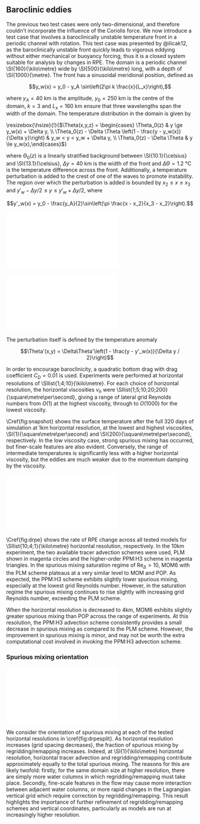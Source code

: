 ## Baroclinic eddies

<!-- TODO: mention \Delta z -->

The previous two test cases were only two-dimensional, and therefore couldn't incorporate the influence of the Coriolis force. We now introduce a test case that involves a baroclinically unstable temperature front in a periodic channel with rotation. This test case was presented by @ilicak12, as the baroclinically unstable front quickly leads to vigorous eddying without either mechanical or buoyancy forcing, thus it is a closed system suitable for analysis by changes in RPE. The domain is a periodic channel \SI{160}{\kilo\metre} wide by \SI{500}{\kilo\metre} long, with a depth of \SI{1000}{\metre}. The front has a sinusoidal meridional position, defined as

$$y_w(x) = y_0 - y_A \sin\left(2\pi k \frac{x}{L_x}\right),$$

where $y_A = \SI{40}{\kilo\metre}$ is the amplitude, $y_0 = \SI{250}{\kilo\metre}$ is the centre of the domain, $k = 3$ and $L_x = \SI{160}{\kilo\metre}$ ensure that three wavelengths span the width of the domain. The temperature distribution in the domain is given by

\resizebox{\hsize}{!}{$\Theta(x,y,z) = \begin{cases}
\Theta_0(z) & y \ge y_w(x) + \Delta y, \\
\Theta_0(z) - \Delta \Theta \left(1 - \frac{y - y_w(x)}{\Delta y}\right) & y_w < y < y_w + \Delta y, \\
\Theta_0(z) - \Delta \Theta & y \le y_w(x),\end{cases}$}

where $\Theta_0(z)$ is a linearly stratified background between \SI{10.1}{\celsius} and \SI{13.1}{\celsius}, $\Delta y = \SI{40}{\kilo\metre}$ is the width of the front and $\Delta \Theta = \SI{1.2}{\celsius}$ is the temperature difference across the front. Additionally, a temperature perturbation is added to the crest of one of the waves to promote instability. The region over which the perturbation is added is bounded by $x_2 \le x \le x_3$ and $y'_w - \Delta y / 2 \le y \le y'_w + \Delta y / 2$, where

$$y'_w(x) = y_0 - \frac{y_A}{2}\sin\left(\pi \frac{x - x_2}{x_3 - x_2}\right).$$

![\label{fig:snapshot_ic} Snapshot of initial condition of surface temperature at \SI{1}{\kilo\metre} horizontal resolution. The temperature perturbation can be seen at the third trough in the sinusoidal front.](plots/eddies_snapshot_dx1_initial.pdf)

![\label{fig:snapshot} Snapshots of surface temperature after 320 days of simulation at \SI{1}{\kilo\metre} horizontal resolution. Left panel is low viscosity (high grid Reynolds number), $\nu_h = \SI{1}{\square\metre\per\second}$. Right panel is high viscosity (low grid Reynolds number), $\nu_h = \SI{200}{\square\metre\per\second}$. There is more mixing at low viscosities, but the features are finer in scale.](plots/eddies_snapshot_dx1.pdf)

The perturbation itself is defined by the temperature anomaly

$$\Theta'(x,y) = \Delta\Theta'\left(1 - \frac{y - y'_w(x)}{\Delta y / 2}\right)$$

In order to encourage baroclinicity, a quadratic bottom drag with drag coefficient $C_D = 0.01$ is used. Experiments were performed at horizontal resolutions of \SIlist{1;4;10}{\kilo\metre}. For each choice of horizontal resolution, the horizontal viscosities $\nu_h$ were \SIlist{1;5;10;20;200}{\square\metre\per\second}, giving a range of lateral grid Reynolds numbers from $O(1)$ at the highest viscosity, through to $O(1000)$ for the lowest viscosity.

\Cref{fig:snapshot} shows the surface temperature after the full 320 days of simulation at 1km horizontal resolution, at the lowest and highest viscosities, \SI{1}{\square\metre\per\second} and \SI{200}{\square\metre\per\second}, respectively. In the low viscosity case, strong spurious mixing has occurred, but finer-scale features are also evident. Conversely, the range of intermediate temperatures is significantly less with a higher horizontal viscosity, but the eddies are much weaker due to the momentum damping by the viscosity.

![\label{fig:drpe} Rate of RPE change for all experiments. Data from MPAS-O, POP, MITGCM and MOM come from @petersen15 and @ilicak12. MOM6 using the default PLM tracer advection scheme is shown in magenta circles, with the alternate PPM:H3 scheme shown in magenta triangles at \SIlist{10;4}{\kilo\metre} resolution.](plots/eddies_drpe.pdf)

\Cref{fig:drpe} shows the rate of RPE change across all tested models for \SIlist{10;4;1}{\kilo\metre} horizontal resolution, respectively. In the 10km experiment, the two available tracer advection schemes were used, PLM shown in magenta circles and the higher-order PPM:H3 scheme in magenta triangles. In the spurious mixing saturation regime of $\mathrm{Re}_\Delta > 10$, MOM6 with the PLM scheme plateaus at a very similar level to MOM and POP. As expected, the PPM:H3 scheme exhibits slightly lower spurious mixing, especially at the lowest grid Reynolds number. However, in the saturation regime the spurious mixing continues to rise slightly with increasing grid Reynolds number, exceeding the PLM scheme.

When the horizontal resolution is decreased to 4km, MOM6 exhibits slightly greater spurious mixing than POP across the range of experiments. At this resolution, the PPM:H3 advection scheme consistently provides a small decrease in spurious mixing as compared to the PLM scheme. However, the improvement in spurious mixing is minor, and may not be worth the extra computational cost involved in invoking the PPM:H3 advection scheme.

### Spurious mixing orientation

![\label{fig:drpesplit} Spurious mixing contributions in MOM6 for each horizontal resolution across the range of horizontal viscosities. \SI{1}{\kilo\metre} shown with triangles, \SI{4}{\kilo\metre} with squares and \SI{10}{\kilo\metre} with circles. As resolution increases, the relative contribution of the vertical component also increases, to approximately equal the horizontal component at \SI{1}{\kilo\metre}.](plots/eddies_drpe_split.pdf)

We consider the orientation of spurious mixing at each of the tested horizontal resolutions in \cref{fig:drpesplit}. As horizontal resolution increases (grid spacing decreases), the fraction of spurious mixing by regridding/remapping increases. Indeed, at \SI{1}{\kilo\metre} horizontal resolution, horizontal tracer advection and regridding/remapping contribute approximately equally to the total spurious mixing. The reasons for this are likely twofold: firstly, for the same domain size at higher resolution, there are simply more water columns in which regridding/remapping must take place. Secondly, fine-scale features in the flow may cause more interaction between adjacent water columns, or more rapid changes in the Lagrangian vertical grid which require correction by regridding/remapping. This result highlights the importance of further refinement of regridding/remapping schemes and vertical coordinates, particularly as models are run at increasingly higher resolution.
